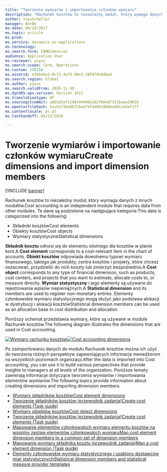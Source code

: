 ```yaml
---
title: "Tworzenie wymiarów i importowanie członków wymiaru"
description: "Rachunek kosztów to niezależny moduł, który wymaga danych głównych z innych modułów."
author: YuyuScheller
manager: AnnBe
ms.date: 09/20/2017
ms.topic: article
ms.prod: 
ms.service: dynamics-ax-applications
ms.technology: 
ms.search.form: CAMDimension
audience: Application User
ms.reviewer: yuyus
ms.search.scope: Core, Operations
ms.custom: 256254
ms.assetid: e1b0a6e3-0c72-4a7d-90e1-20f870c6dbad
ms.search.region: Global
ms.author: yuyus
ms.search.validFrom: 2016-11-30
ms.dyn365.ops.version: Version 1611
ms.translationtype: HT
ms.sourcegitcommit: a8b5a5af5108744406a3d2fb84d7151baea2481b
ms.openlocfilehash: 2acb1f1bddb725edf47440b1860eed612edaf17f
ms.contentlocale: pl-pl
ms.lasthandoff: 04/13/2018

---
```


# <a name="create-dimensions-and-import-dimension-members"></a><span data-ttu-id="09f6d-103">Tworzenie wymiarów i importowanie członków wymiaru</span><span class="sxs-lookup"><span data-stu-id="09f6d-103">Create dimensions and import dimension members</span></span>

[!INCLUDE [banner](../includes/banner.md)]

<span data-ttu-id="09f6d-104">Rachunek kosztów to niezależny moduł, który wymaga danych z innych modułów.</span><span class="sxs-lookup"><span data-stu-id="09f6d-104">Cost accounting is an independent module that requires data from other modules.</span></span> <span data-ttu-id="09f6d-105">Te dane są podzielone na następujące kategorie:</span><span class="sxs-lookup"><span data-stu-id="09f6d-105">This data is categorized into the following:</span></span>

-  <span data-ttu-id="09f6d-106">Składniki kosztów</span><span class="sxs-lookup"><span data-stu-id="09f6d-106">Cost elements</span></span>
-  <span data-ttu-id="09f6d-107">Obiekty kosztów</span><span class="sxs-lookup"><span data-stu-id="09f6d-107">Cost objects</span></span>
-  <span data-ttu-id="09f6d-108">Wymiary statystyczne</span><span class="sxs-lookup"><span data-stu-id="09f6d-108">Statistical dimensions</span></span>

<span data-ttu-id="09f6d-109">**Składnik kosztu** odnosi się do elementu istotnego dla kosztów w planie kont.</span><span class="sxs-lookup"><span data-stu-id="09f6d-109">A **Cost element** corresponds to a cost-relevant item in the chart of accounts.</span></span> <span data-ttu-id="09f6d-110">**Obiekt kosztów** odpowiada dowolnemu typowi wymiaru finansowego, takiego jak produkty, centra kosztów i projekty, które chcesz oszacować, przydzielić do nich koszty lub zmierzyć bezpośrednio.</span><span class="sxs-lookup"><span data-stu-id="09f6d-110">A **Cost object** corresponds to any type of financial dimension, such as products, cost centers, and projects that you want to estimate, allocate costs to, or measure directly.</span></span> <span data-ttu-id="09f6d-111">**Wymiar statystyczny** i jego elementy są używane do rejestrowania wpisów niepieniężnych.</span><span class="sxs-lookup"><span data-stu-id="09f6d-111">A **Statistical dimension** and its members are used to register non-monetary entries.</span></span> <span data-ttu-id="09f6d-112">Elementy członkowskie wymiaru statystycznego mogą służyć jako podstawa alokacji w dystrybucji i alokacji kosztów</span><span class="sxs-lookup"><span data-stu-id="09f6d-112">Statistical dimension members can be used as an allocation base in cost distribution and allocation</span></span> 

<span data-ttu-id="09f6d-113">Poniższy schemat przedstawia wymiary, które są używane w module Rachunek kosztów.</span><span class="sxs-lookup"><span data-stu-id="09f6d-113">The following diagram illustrates the dimensions that are used in Cost accounting.</span></span>

<span data-ttu-id="09f6d-114">[![Wymiary rachunku kosztów](./media/cost-eos-dimensions.png)](./media/cost-eos-dimensions.png)</span><span class="sxs-lookup"><span data-stu-id="09f6d-114">[![Cost accounting dimensions](./media/cost-eos-dimensions.png)](./media/cost-eos-dimensions.png)</span></span>

<span data-ttu-id="09f6d-115">Po zaimportowaniu danych do modułu Rachunek kosztów można ich użyć do tworzenia różnych perspektyw zapewniających informacje menedżerom na wszystkich poziomach organizacji.</span><span class="sxs-lookup"><span data-stu-id="09f6d-115">After the data is imported into Cost accounting, you can use it to build various perspectives that provide insights to managers at all levels of the organization.</span></span> <span data-ttu-id="09f6d-116">Poniższe tematy zawierają informacje dotyczące tworzenia wymiarów i importowania elementów wymiarów.</span><span class="sxs-lookup"><span data-stu-id="09f6d-116">The following topics provide information about creating dimensions and importing dimension members.</span></span> 

-  [<span data-ttu-id="09f6d-117">Wymiary składników kosztów</span><span class="sxs-lookup"><span data-stu-id="09f6d-117">Cost element dimensions</span></span>](cost-elements.md)
-  [<span data-ttu-id="09f6d-118">Tworzenie składników kosztów (przewodnik zadania)</span><span class="sxs-lookup"><span data-stu-id="09f6d-118">Create cost elements (Task guide)</span></span>](./tasks/create-cost-elements.md)
-  [<span data-ttu-id="09f6d-119">Wymiary obiektów kosztów</span><span class="sxs-lookup"><span data-stu-id="09f6d-119">Cost object dimensions</span></span>](cost-objects.md)
-  [<span data-ttu-id="09f6d-120">Tworzenie składników kosztów (przewodnik zadania)</span><span class="sxs-lookup"><span data-stu-id="09f6d-120">Create cost elements (Task guide)</span></span>](./tasks/create-cost-objects.md)
-  [<span data-ttu-id="09f6d-121">Mapowanie elementów członkowskich wymiaru elementu kosztów na wspólny zestaw elementów członkowskich wymiaru</span><span class="sxs-lookup"><span data-stu-id="09f6d-121">Map cost element dimension members to a common set of dimension members</span></span>](map-cost-elements-dimension-members.md)
-  [<span data-ttu-id="09f6d-122">Mapowanie wymiaru składnika kosztu (przewodnik zadania)</span><span class="sxs-lookup"><span data-stu-id="09f6d-122">Map a cost element dimension (Task guide)</span></span>](./tasks/map-cost-element-dimension.md)
-  [<span data-ttu-id="09f6d-123">Elementy członkowskie wymiaru statystycznego i szablony dostawców miar statystycznych</span><span class="sxs-lookup"><span data-stu-id="09f6d-123">Statistical dimension members and statistical measure provider templates</span></span>](statistical-measure-provider-template.md)








